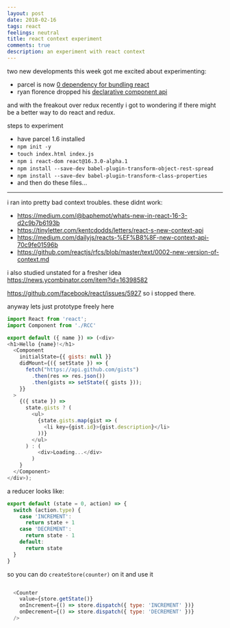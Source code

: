 ```yaml
---
layout: post
date: 2018-02-16
tags: react
feelings: neutral
title: react context experiment
comments: true
description: an experiment with react context
---
```



two new developments this week got me excited about experimenting:

- parcel is now [0 dependency for bundling react](https://medium.com/@devongovett/parcel-v1-6-0-46f4a2514668)
- ryan florence dropped his [declarative component api](https://github.com/ryanflorence/react-component-component)

and with the freakout over redux recently i got to wondering if there might be a better way to do react and redux.

steps to experiment

- have parcel 1.6 installed
- `npm init -y`
- `touch index.html index.js`
- `npm i react-dom react@16.3.0-alpha.1`
- `npm install --save-dev babel-plugin-transform-object-rest-spread`
- `npm install --save-dev babel-plugin-transform-class-properties`
- and then do these files...

---

i ran into pretty bad context troubles. these didnt work:

- <https://medium.com/@baphemot/whats-new-in-react-16-3-d2c9b7b6193b>
- <https://tinyletter.com/kentcdodds/letters/react-s-new-context-api>
- <https://medium.com/dailyjs/reacts-%EF%B8%8F-new-context-api-70c9fe01596b>
- <https://github.com/reactjs/rfcs/blob/master/text/0002-new-version-of-context.md>

i also studied unstated for a fresher idea <https://news.ycombinator.com/item?id=16398582>

<https://github.com/facebook/react/issues/5927> so i stopped there.

anyway lets just prototype freely here

```js
import React from 'react';
import Component from './RCC'

export default ({ name }) => (<div>
<h1>Hello {name}!</h1>
  <Component
    initialState={{ gists: null }}
    didMount={({ setState }) => {
      fetch("https://api.github.com/gists")
        .then(res => res.json())
        .then(gists => setState({ gists }));
    }}
  >
    {({ state }) =>
      state.gists ? (
        <ul>
          {state.gists.map(gist => (
            <li key={gist.id}>{gist.description}</li>
          ))}
        </ul>
      ) : (
          <div>Loading...</div>
        )
    }
  </Component>
</div>);

```

a reducer looks like:
```js 
export default (state = 0, action) => {
  switch (action.type) {
    case 'INCREMENT':
      return state + 1
    case 'DECREMENT':
      return state - 1
    default:
      return state
  }
}
```

so you can do `createStore(counter)` on it and use it

```js

  <Counter
    value={store.getState()}
    onIncrement={() => store.dispatch({ type: 'INCREMENT' })}
    onDecrement={() => store.dispatch({ type: 'DECREMENT' })}
  />
```
